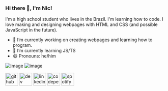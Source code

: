### Hi there 👋, I'm Nic!
I'm a high school student who lives in the Brazil. I'm learning how to code. I love making and designing webpages with HTML and CSS (and possible JavaScript in the future).

- 🔭 I’m currently working on creating webpages and learning how to program. 
- 🌱 I’m currently learning JS/TS 
- 😄 Pronouns: he/him
  
 ![image](https://github.com/whoisnicollas/whoisnicollas/assets/133256367/77113d7e-cad9-4604-9098-504acf57af70)
 ![image](https://github.com/whoisnicollas/whoisnicollas/assets/133256367/5b442d24-650c-4601-8a51-e377dbb5d228)



[<img src='https://cdn.jsdelivr.net/npm/simple-icons@3.0.1/icons/github.svg' alt='github' height='40'>](https://github.com/whoisnicollas)  [<img src='https://cdn.jsdelivr.net/npm/simple-icons@3.0.1/icons/dev-dot-to.svg' alt='dev' height='40'>](https://dev.to/whoisnicollas)  [<img src='https://cdn.jsdelivr.net/npm/simple-icons@3.0.1/icons/linkedin.svg' alt='linkedin' height='40'>](https://www.linkedin.com/in/nicollasmonteiro/)  [<img src='https://cdn.jsdelivr.net/npm/simple-icons@3.0.1/icons/codepen.svg' alt='codepen' height='40'>](https://codepen.io/whoisnicollas)  [<img src='https://cdn.jsdelivr.net/npm/simple-icons@3.0.1/icons/spotify.svg' alt='spotify' height='40'>](https://open.spotify.com/user/226nun4rt336uy5nlnlvb6gha?si=a323f1e41d1b45a3)  


